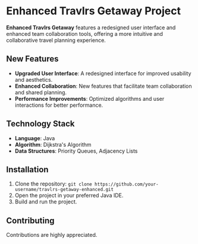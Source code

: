 # Enhanced Travlrs Getaway Project

**Enhanced Travlrs Getaway** features a redesigned user interface and enhanced team collaboration tools, offering a more intuitive and collaborative travel planning experience.

## New Features
- **Upgraded User Interface**: A redesigned interface for improved usability and aesthetics.
- **Enhanced Collaboration**: New features that facilitate team collaboration and shared planning.
- **Performance Improvements**: Optimized algorithms and user interactions for better performance.

## Technology Stack
- **Language**: Java
- **Algorithm**: Dijkstra's Algorithm
- **Data Structures**: Priority Queues, Adjacency Lists


## Installation
1. Clone the repository: `git clone https://github.com/your-username/travlrs-getaway-enhanced.git`
2. Open the project in your preferred Java IDE.
3. Build and run the project.


## Contributing
Contributions are highly appreciated. 


